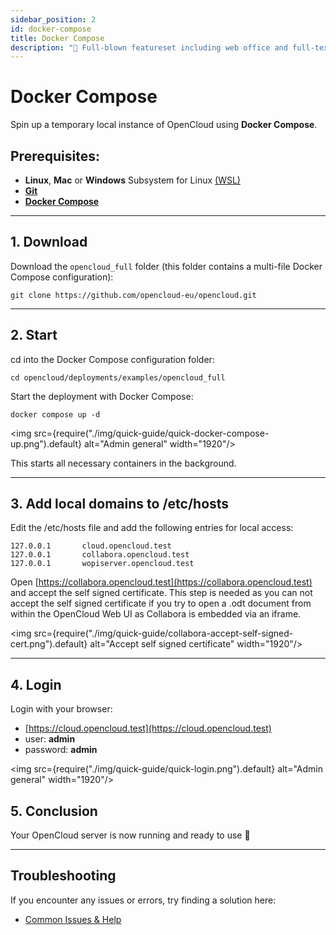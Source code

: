 ```yaml
---
sidebar_position: 2
id: docker-compose
title: Docker Compose
description: "🌟 Full-blown featureset including web office and full-text search."
---
```


# Docker Compose


Spin up a temporary local instance of OpenCloud using **Docker Compose**.


## **Prerequisites:**
- **Linux**, **Mac** or **Windows** Subsystem for Linux [(WSL)](https://learn.microsoft.com/en-us/windows/wsl/install)
- [**Git**](https://git-scm.com/book/en/v2/Getting-Started-Installing-Git)
- [**Docker Compose**](https://docs.docker.com/compose/install/)

---

##  1. Download

Download the `opencloud_full` folder (this folder contains a multi-file Docker Compose configuration):

```Shell
git clone https://github.com/opencloud-eu/opencloud.git
```

---

## 2. Start

cd into the Docker Compose configuration folder:

```Shell
cd opencloud/deployments/examples/opencloud_full
```

Start the deployment with Docker Compose:

```Shell
docker compose up -d
```

<img src={require("./img/quick-guide/quick-docker-compose-up.png").default} alt="Admin general" width="1920"/>

This starts all necessary containers in the background.

---

## 3. Add local domains to /etc/hosts 

Edit the /etc/hosts file and add the following entries for local access:

```
127.0.0.1       cloud.opencloud.test
127.0.0.1       collabora.opencloud.test
127.0.0.1       wopiserver.opencloud.test
```

Open [https://collabora.opencloud.test](https://collabora.opencloud.test) and accept the self signed certificate. This step is needed as you can not accept the self signed certificate if you try to open a .odt document from within the OpenCloud Web UI as Collabora is embedded via an iframe.

<img src={require("./img/quick-guide/collabora-accept-self-signed-cert.png").default} alt="Accept self signed certificate" width="1920"/>


---

## 4. Login

Login with your browser:
- [https://cloud.opencloud.test](https://cloud.opencloud.test)
- user: **admin**
- password: **admin**

<img src={require("./img/quick-guide/quick-login.png").default} alt="Admin general" width="1920"/>


## 5. Conclusion

Your OpenCloud server is now running and ready to use 🚀

--- 

## Troubleshooting

If you encounter any issues or errors, try finding a solution here: 

- [Common Issues & Help](./../50-resources/30-common-issues.md)
